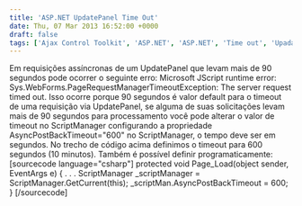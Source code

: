 ```yaml
---
title: 'ASP.NET UpdatePanel Time Out'
date: Thu, 07 Mar 2013 16:52:00 +0000
draft: false
tags: ['Ajax Control Toolkit', 'ASP.NET', 'ASP.NET', 'Time out', 'UpadatePanel']
---
```


Em requisições assíncronas de um UpdatePanel que levam mais de 90 segundos pode ocorrer o seguinte erro: Microsoft JScript runtime error: Sys.WebForms.PageRequestManagerTimeoutException: The server request timed out. Isso ocorre porque 90 segundos é valor default para o timeout de uma requisição via UpdatePanel, se alguma de suas solicitações levam mais de 90 segundos para processamento você pode alterar o valor de timeout no ScriptManager configurando a propriedade AsyncPostBackTimeout="600" no ScriptManager, o tempo deve ser em segundos. No trecho de código acima definimos o timeout para 600 segundos (10 minutos). Também é possível definir programaticamente: \[sourcecode language="csharp"\] protected void Page\_Load(object sender, EventArgs e) { . . . ScriptManager \_scriptManager = ScriptManager.GetCurrent(this); \_scriptMan.AsyncPostBackTimeout = 600; } \[/sourcecode\]
